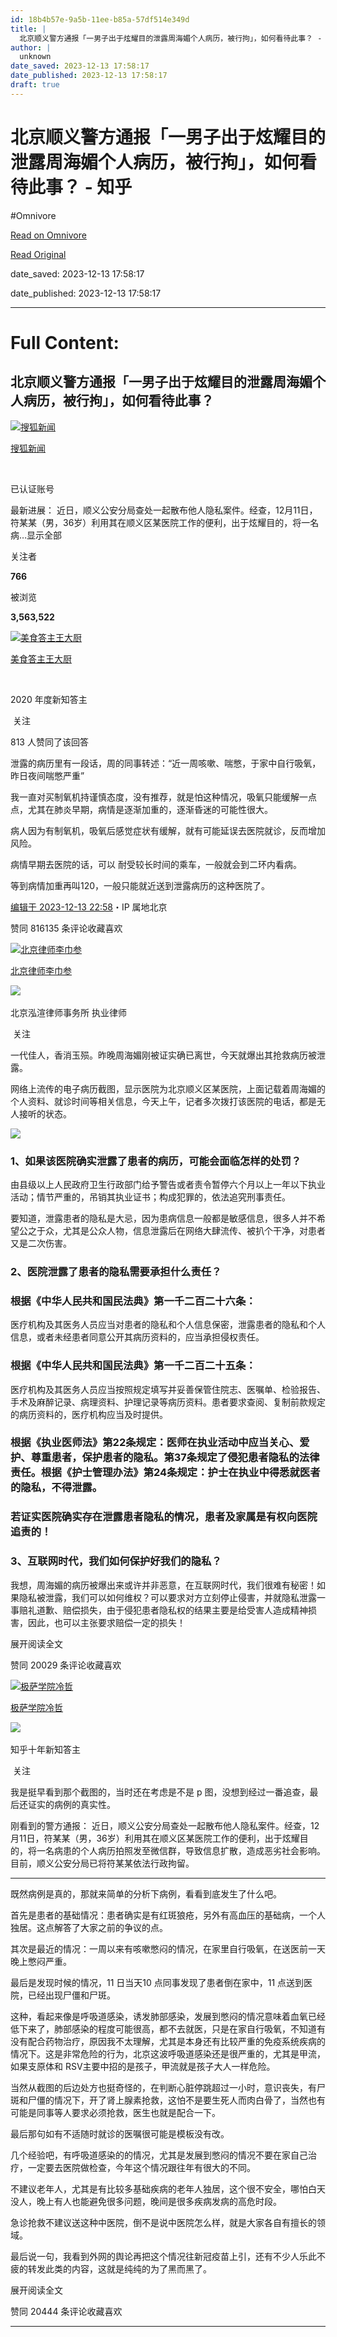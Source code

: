 ```yaml
---
id: 18b4b57e-9a5b-11ee-b85a-57df514e349d
title: |
  北京顺义警方通报「一男子出于炫耀目的泄露周海媚个人病历，被行拘」，如何看待此事？ - 知乎
author: |
  unknown
date_saved: 2023-12-13 17:58:17
date_published: 2023-12-13 17:58:17
draft: true
---
```


# 北京顺义警方通报「一男子出于炫耀目的泄露周海媚个人病历，被行拘」，如何看待此事？ - 知乎
#Omnivore

[Read on Omnivore](https://omnivore.app/me/-18c67733aea)

[Read Original](https://www.zhihu.com/question/634618003/answer/3324851104)

date_saved: 2023-12-13 17:58:17

date_published: 2023-12-13 17:58:17

--- 

# Full Content: 

## 北京顺义警方通报「一男子出于炫耀目的泄露周海媚个人病历，被行拘」，如何看待此事？

[![搜狐新闻](https://proxy-prod.omnivore-image-cache.app/0x0,stg0yDwTcei7OqZVGYVGfoI36tapwg-2bSn80Uywi7wM/https://picx.zhimg.com/v2-1b61e631080d778a6bae88f13cb959ea_l.jpg?source=1def8aca)](https://www.zhihu.com/org/sou-hu-xin-wen-59)

[搜狐新闻](https://www.zhihu.com/org/sou-hu-xin-wen-59)

[​](https://www.zhihu.com/question/48510028)

已认证账号

最新进展： 近日，顺义公安分局查处一起散布他人隐私案件。经查，12月11日，符某某（男，36岁）利用其在顺义区某医院工作的便利，出于炫耀目的，将一名病…显示全部 ​

关注者

**766**

被浏览

**3,563,522**

[![美食答主王大厨](https://proxy-prod.omnivore-image-cache.app/0x0,sZkM7Zz5KfGN6KsiP_salyMSTFrNBo8s2dYWcXAW6sPI/https://pica.zhimg.com/v2-39830c8f9f7effb41c9e34ed3c91445d_l.jpg?source=2c26e567)](https://www.zhihu.com/people/wang-hao-54-71)

[美食答主王大厨](https://www.zhihu.com/people/wang-hao-54-71)

[​](https://www.zhihu.com/question/510340037)​

2020 年度新知答主

​ 关注

813 人赞同了该回答

泄露的病历里有一段话，周的同事转述：“近一周咳嗽、喘憋，于家中自行吸氧，昨日夜间喘憋严重”

我一直对买制氧机持谨慎态度，没有推荐，就是怕这种情况，吸氧只能缓解一点点，尤其在肺炎早期，病情是逐渐加重的，逐渐昏迷的可能性很大。

病人因为有制氧机，吸氧后感觉症状有缓解，就有可能延误去医院就诊，反而增加风险。

病情早期去医院的话，可以 耐受较长时间的乘车，一般就会到二环内看病。

等到病情加重再叫120，一般只能就近送到泄露病历的这种医院了。

[编辑于 2023-12-13 22:58](https://www.zhihu.com/question/634618003/answer/3324851104)・IP 属地北京

​赞同 816​​135 条评论​收藏​喜欢

[![北京律师李巾参](https://proxy-prod.omnivore-image-cache.app/0x0,sW6Bvr61PFAvvUzYLYC9A_PXZQnmxHZQWYwwbOKgDoPM/https://pica.zhimg.com/v2-1d3f1b53d4b9e34f8a65d310d72d69ca_l.jpg?source=1def8aca)](https://www.zhihu.com/people/li-jin-can-lu-shi)

[北京律师李巾参](https://www.zhihu.com/people/li-jin-can-lu-shi)

[​](https://www.zhihu.com/question/48510028)​![](https://proxy-prod.omnivore-image-cache.app/0x0,sEQaOWrSM4sYxMszrQ6lhsM51WgM5AvlqxCkeG6GJZz4/https://pic1.zhimg.com/v2-4812630bc27d642f7cafcd6cdeca3d7a.jpg?source=88ceefae)

北京泓渲律师事务所 执业律师

​ 关注

一代佳人，香消玉殒。昨晚周海媚刚被证实确已离世，今天就爆出其抢救病历被泄露。

网络上流传的电子病历截图，显示医院为北京顺义区某医院，上面记载着周海媚的个人资料、就诊时间等相关信息，今天上午，记者多次拨打该医院的电话，都是无人接听的状态。

![](https://proxy-prod.omnivore-image-cache.app/1280x720,sR13_6yZSHIc-XHh-pUw4qeJgldjOC62Sj_nQMCGg6pE/https://picx.zhimg.com/50/v2-41e2e92c0d3d59baf0978e5284882c4e_720w.jpg?source=1def8aca)

### 1、如果该医院确实泄露了患者的病历，可能会面临怎样的处罚？

由县级以上人民政府卫生行政部门给予警告或者责令暂停六个月以上一年以下执业活动；情节严重的，吊销其执业证书；构成犯罪的，依法追究刑事责任。

要知道，泄露患者的隐私是大忌，因为患病信息一般都是敏感信息，很多人并不希望公之于众，尤其是公众人物，信息泄露后在网络大肆流传、被扒个干净，对患者又是二次伤害。

### 2、医院泄露了患者的隐私需要承担什么责任？

### 根据《中华人民共和国民法典》第一千二百二十六条：

医疗机构及其医务人员应当对患者的隐私和个人信息保密，泄露患者的隐私和个人信息，或者未经患者同意公开其病历资料的，应当承担侵权责任。

### 根据《中华人民共和国民法典》第一千二百二十五条：

医疗机构及其医务人员应当按照规定填写并妥善保管住院志、医嘱单、检验报告、手术及麻醉记录、病理资料、护理记录等病历资料。患者要求查阅、复制前款规定的病历资料的，医疗机构应当及时提供。

### 根据《执业医师法》第22条规定：医师在执业活动中应当关心、爱护、尊重患者，保护患者的隐私。第37条规定了侵犯患者隐私的法律责任。根据《护士管理办法》第24条规定：护士在执业中得悉就医者的隐私，不得泄露。

### 若证实医院确实存在泄露患者隐私的情况，患者及家属是有权向医院追责的！

### 3、互联网时代，我们如何保护好我们的隐私？

我想，周海媚的病历被爆出来或许并非恶意，在互联网时代，我们很难有秘密！如果隐私被泄露，我们可以如何维权？可以要求对方立刻停止侵害，并就隐私泄露一事赔礼道歉、赔偿损失，由于侵犯患者隐私权的结果主要是给受害人造成精神损害，因此，也可以主张要求赔偿一定的损失！

展开阅读全文​

​赞同 200​​29 条评论​收藏​喜欢

[![极萨学院冷哲](https://proxy-prod.omnivore-image-cache.app/0x0,s5iScB8TKHjOC7nUONP2YUq3S-y_iCZBrQZz9JKlLAwY/https://pic1.zhimg.com/v2-2d7e4f2dde5a562ee07e4c27a2fc2b7c_l.jpg?source=1def8aca)](https://www.zhihu.com/people/lengzhe1984)

[极萨学院冷哲](https://www.zhihu.com/people/lengzhe1984)

[​](https://zhuanlan.zhihu.com/p/344234033)​![](https://proxy-prod.omnivore-image-cache.app/0x0,sRpP1H2oa_TfsDLpATwsIt6ipVLRN7HlUZGTch2Ee4JQ/https://picx.zhimg.com/v2-4812630bc27d642f7cafcd6cdeca3d7a.jpg?source=88ceefae)

知乎十年新知答主

​ 关注

我是挺早看到那个截图的，当时还在考虑是不是 p 图，没想到经过一番追查，最后还证实的病例的真实性。

刚看到的警方通报： 近日，顺义公安分局查处一起散布他人隐私案件。经查，12月11日，符某某（男，36岁）利用其在顺义区某医院工作的便利，出于炫耀目的，将一名病患的个人病历拍照发至微信群，导致信息扩散，造成恶劣社会影响。目前，顺义公安分局已将符某某依法行政拘留。 

---

既然病例是真的，那就来简单的分析下病例，看看到底发生了什么吧。

首先是患者的基础情况：患者确实是有红斑狼疮，另外有高血压的基础病，一个人独居。这点解答了大家之前的争议的点。

其次是最近的情况：一周以来有咳嗽憋闷的情况，在家里自行吸氧，在送医前一天晚上憋闷严重。

最后是发现时候的情况，11 日当天10 点同事发现了患者倒在家中，11 点送到医院，已经出现尸僵和尸斑。

这种，看起来像是呼吸道感染，诱发肺部感染，发展到憋闷的情况意味着血氧已经低下来了，肺部感染的程度可能很高，都不去就医，只是在家自行吸氧，不知道有没有配合药物治疗，原因我不太理解，尤其是本身还有比较严重的免疫系统疾病的情况下。这是非常危险的行为，北京这波呼吸道感染还是很严重的，尤其是甲流，如果支原体和 RSV主要中招的是孩子，甲流就是孩子大人一样危险。

当然从截图的后边处方也挺奇怪的，在判断心脏停跳超过一小时，意识丧失，有尸斑和尸僵的情况下，开了肾上腺素抢救，这怕不是要生死人而肉白骨了，当然也有可能是同事等人要求必须抢救，医生也就是配合一下。

最后那句如有不适随时就诊的医嘱很可能是模板没有改。

几个经验吧，有呼吸道感染的的情况，尤其是发展到憋闷的情况不要在家自己治疗，一定要去医院做检查，今年这个情况跟往年有很大的不同。

不建议老年人，尤其是有比较多基础疾病的老年人独居，这个很不安全，哪怕白天没人，晚上有人也能避免很多问题，晚间是很多疾病发病的高危时段。

急诊抢救不建议送这种中医院，倒不是说中医院怎么样，就是大家各自有擅长的领域。

最后说一句，我看到外网的舆论再把这个情况往新冠疫苗上引，还有不少人乐此不疲的转发此类的内容，这就是纯纯的为了黑而黑了。

展开阅读全文​

​赞同 204​​44 条评论​收藏​喜欢

---

